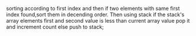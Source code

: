 ​sorting according to first index and then if two elements with same first index found,sort them in decending order.
Then using stack if the stack's array elements first and second value is less than current array value pop it 
and increment count else push to stack;
